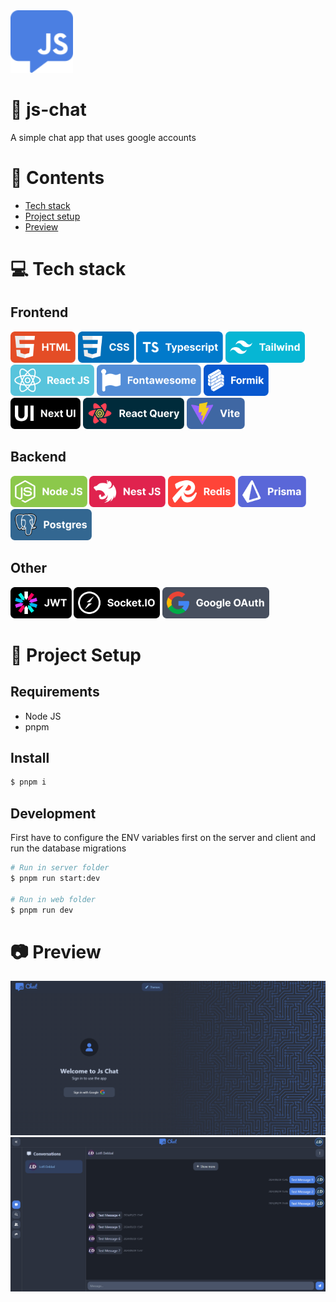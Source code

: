 <img height="100px" width="100px" src="https://github.com/devlotfi/js-chat/blob/main/github-assets/logo.svg">

# 📜 js-chat

A simple chat app that uses google accounts

# 📌 Contents

- [Tech stack](#-tech-stack)
- [Project setup](#-project-setup)
- [Preview](#-preview)

# 💻 Tech stack

## Frontend

<p float="left">
  <img height="50px" src="https://github.com/devlotfi/stack-icons/blob/main/icons/html.svg">
  <img height="50px" src="https://github.com/devlotfi/stack-icons/blob/main/icons/css.svg">
  <img height="50px" src="https://github.com/devlotfi/stack-icons/blob/main/icons/ts.svg">
  <img height="50px" src="https://github.com/devlotfi/stack-icons/blob/main/icons/tailwind.svg">
  <img height="50px" src="https://github.com/devlotfi/stack-icons/blob/main/icons/react.svg">
  <img height="50px" src="https://github.com/devlotfi/stack-icons/blob/main/icons/fontawesome.svg">
  <img height="50px" src="https://github.com/devlotfi/stack-icons/blob/main/icons/formik.svg">
  <img height="50px" src="https://github.com/devlotfi/stack-icons/blob/main/icons/nextui.svg">
  <img height="50px" src="https://github.com/devlotfi/stack-icons/blob/main/icons/reactquery.svg">
  <img height="50px" src="https://github.com/devlotfi/stack-icons/blob/main/icons/vite.svg">
</p>

## Backend

<p float="left">
  <img height="50px" src="https://github.com/devlotfi/stack-icons/blob/main/icons/nodejs.svg">
  <img height="50px" src="https://github.com/devlotfi/stack-icons/blob/main/icons/nestjs.svg">
  <img height="50px" src="https://github.com/devlotfi/stack-icons/blob/main/icons/redis.svg">
  <img height="50px" src="https://github.com/devlotfi/stack-icons/blob/main/icons/prisma.svg">
  <img height="50px" src="https://github.com/devlotfi/stack-icons/blob/main/icons/postgres.svg">
</p>

## Other

<p float="left">
  <img height="50px" src="https://github.com/devlotfi/stack-icons/blob/main/icons/jwt.svg">
  <img height="50px" src="https://github.com/devlotfi/stack-icons/blob/main/icons/socketio.svg">
  <img height="50px" src="https://github.com/devlotfi/stack-icons/blob/main/icons/googleoauth.svg">
</p>

# 📂 Project Setup

## Requirements

- Node JS
- pnpm

## Install

```bash
$ pnpm i
```

## Development

First have to configure the ENV variables first on the server and client and run the database migrations

```bash
# Run in server folder
$ pnpm run start:dev

# Run in web folder
$ pnpm run dev
```

# 📷 Preview

<img src="https://github.com/devlotfi/js-chat/blob/main/github-assets/preview-1.png">
<img src="https://github.com/devlotfi/js-chat/blob/main/github-assets/preview-2.png">
